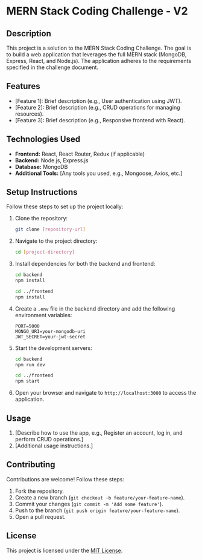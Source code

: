 
# MERN Stack Coding Challenge - V2

## Description
This project is a solution to the MERN Stack Coding Challenge. The goal is to build a web application that leverages the full MERN stack (MongoDB, Express, React, and Node.js). The application adheres to the requirements specified in the challenge document.

## Features
- [Feature 1]: Brief description (e.g., User authentication using JWT).
- [Feature 2]: Brief description (e.g., CRUD operations for managing resources).
- [Feature 3]: Brief description (e.g., Responsive frontend with React).

## Technologies Used
- **Frontend:** React, React Router, Redux (if applicable)
- **Backend:** Node.js, Express.js
- **Database:** MongoDB
- **Additional Tools:** [Any tools you used, e.g., Mongoose, Axios, etc.]

## Setup Instructions
Follow these steps to set up the project locally:

1. Clone the repository:
    ```bash
    git clone [repository-url]
    ```

2. Navigate to the project directory:
    ```bash
    cd [project-directory]
    ```

3. Install dependencies for both the backend and frontend:
    ```bash
    cd backend
    npm install

    cd ../frontend
    npm install
    ```

4. Create a `.env` file in the backend directory and add the following environment variables:
    ```
    PORT=5000
    MONGO_URI=your-mongodb-uri
    JWT_SECRET=your-jwt-secret
    ```

5. Start the development servers:
    ```bash
    cd backend
    npm run dev

    cd ../frontend
    npm start
    ```

6. Open your browser and navigate to `http://localhost:3000` to access the application.

## Usage
1. [Describe how to use the app, e.g., Register an account, log in, and perform CRUD operations.]
2. [Additional usage instructions.]

## Contributing
Contributions are welcome! Follow these steps:
1. Fork the repository.
2. Create a new branch (`git checkout -b feature/your-feature-name`).
3. Commit your changes (`git commit -m 'Add some feature'`).
4. Push to the branch (`git push origin feature/your-feature-name`).
5. Open a pull request.

## License
This project is licensed under the [MIT License](LICENSE).
